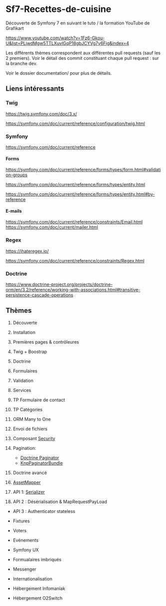 # Sf7-Recettes-de-cuisine

Découverte de Symfony 7 en suivant le tuto / la formation YouTube de Grafikart

<https://www.youtube.com/watch?v=1Fz6-Gkou-U&list=PLjwdMgw5TTLXuvlGqP18gbJCYVg7y6Fig&index=4>

Les différents thèmes correspondent aux différentes pull requests (sauf les 2 premiers).
Voir le détail des commit constituant chaque pull request : sur la branche dev.

Voir le dossier documentation/ pour plus de détails.

## Liens intéressants

### Twig

<https://twig.symfony.com/doc/3.x/>

<https://symfony.com/doc/current/reference/configuration/twig.html>

### Symfony

<https://symfony.com/doc/current/reference>

#### Forms

<https://symfony.com/doc/current/reference/forms/types/form.html#validation-groups>

<https://symfony.com/doc/current/reference/forms/types/entity.html>

<https://symfony.com/doc/current/reference/forms/types/entity.html#by-reference>

#### E-mails

<https://symfony.com/doc/current/reference/constraints/Email.html>
<https://symfony.com/doc/current/mailer.html>

### Regex

<https://ihateregex.io/>

<https://symfony.com/doc/current/reference/constraints/Regex.html>

### Doctrine

<https://www.doctrine-project.org/projects/doctrine-orm/en/3.2/reference/working-with-associations.html#transitive-persistence-cascade-operations>

## Thèmes

1. Découverte
2. Installation
3. Premières pages & contrôleures
4. Twig + Boostrap
5. Doctrine
6. Formulaires
7. Validation
8. Services
9. TP Formulaire de contact
10. TP Catégories
11. ORM Many to One
12. Envoi de fichiers
13. Composant [Security](https://symfony.com/doc/current/security.html)
14. Pagination:

    - [Doctrine Paginator](https://www.doctrine-project.org/projects/doctrine-orm/en/3.2/tutorials/pagination.html)
    - [KnpPaginatorBundle](https://github.com/KnpLabs/KnpPaginatorBundle)

15. Doctrine avancé
16. [AssetMapper](https://symfony.com/doc/current/frontend/asset_mapper.html)
17. API 1: [Serializer](https://symfony.com/doc/current/components/serializer.html)
18. API 2 : Désérialisation & MapRequestPayLoad

- API 3 : Authenticator stateless
- Fixtures
- Voters

- Evénements
- Symfony UX
- Formualaires imbriqués
- Messenger

- Internationalisation
- Hébergement Infomaniak
- Hébergement O2Switch
